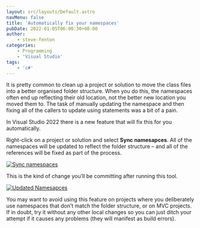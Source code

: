```yaml
---
layout: src/layouts/Default.astro
navMenu: false
title: 'Automatically fix your namespaces'
pubDate: 2022-01-05T06:00:30+00:00
author:
    - steve-fenton
categories:
    - Programming
    - 'Visual Studio'
tags:
    - 'c#'
---
```


It is pretty common to clean up a project or solution to move the class files into a better organised folder structure. When you do this, the namespaces often end up reflecting their old location, not the better new location you moved them to. The task of manually updating the namespace and then fixing all of the callers to update using statements was a bit of a pain.

In Visual Studio 2022 there is a new feature that will fix this for you automatically.

Right-click on a project or solution and select **Sync namesapces**. All of the namespaces will be updated to reflect the folder structure – and all of the references will be fixed as part of the process.

[![Sync namespaces](/img/2022/01/sync-namespaces.jpg)](https://www.stevefenton.co.uk/?attachment_id=12272)

This is the kind of change you’ll be committing after running this tool.

[![Updated Namesapces](/img/2022/01/updated-namespace.jpg)](https://www.stevefenton.co.uk/?attachment_id=12273)

You may want to avoid using this feature on projects where you deliberately use namespaces that don’t match the folder structure, or on MVC projects. If in doubt, try it without any other local changes so you can just ditch your attempt if it causes any problems (they will manifest as build errors).